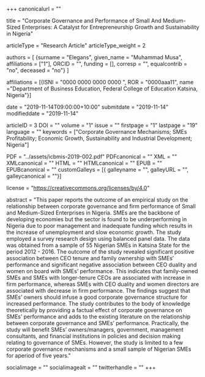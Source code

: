 +++
canonicalurl = ""

title = "Corporate Governance and Performance of Small And Medium-Sized Enterprises: A Catalyst for Entrepreneurship Growth and Sustainability in Nigeria"

articleType = "Research Article"
articleType_weight = 2

authors = [
  {surname = "Elegans",  given_name = "Muhammad Musa",  affiliations = ["1"],  ORCID = "", funding = [], corresp = "", equalcontrib = "no", deceased = "no"}
]

affiliations = [{ISNI = "0000 0000 0000 0000 ", ROR = "0000aaa11", name ="Department of Business Education, Federal College of Education Katsina, Nigeria"}]

date = "2019-11-14T09:00:00+10:00"
submitdate = "2019-11-14"
modifieddate = "2019-11-14"

articleID = 3
DOI = ""
volume = "1"
issue = ""
firstpage = "1"
lastpage = "19"
language = ""
keywords = ["Corporate Governance Mechanisms; SMEs Profitability; Economic Growth, Sustainability and Industrial Development; Nigeria"]


PDF = "../assets/icbmis-2019-002.pdf"
PDFcanonical = ""
XML = ""
XMLcanonical = ""
HTML = ""
HTMLcanonical = ""
EPUB = ""
EPUBcanonical = ""
customGalleys = [{ galleyname = "", galleyURL = "", galleycanonical = ""}]

license = "https://creativecommons.org/licenses/by/4.0"

abstract = "This paper reports the outcome of an empirical study on the relationship between corporate governance and firm performance of Small and Medium-Sized Enterprises in Nigeria. SMEs are the backbone of developing economies but the sector is found to be underperforming in Nigeria due to poor management and inadequate funding which results in the increase of unemployment and slow economic growth. The study employed a survey research design using balanced panel data. The data was obtained from a sample of 55 Nigerian SMEs in Katsina State for the period 2012 - 2016. The outcome of the study revealed significant positive association between CEO tenure and family ownership with SMEs’ performance and significant negative association between CEO duality and women on board with SMEs’ performance. This indicates that family-owned SMEs and SMEs with longer-tenure CEOs are associated with increase in firm performance, whereas SMEs with CEO duality and women directors are associated with decrease in firm performance. The findings suggest that SMEs’ owners should infuse a good corporate governance structure for increased performance. The study contributes to the body of knowledge theoretically by providing a factual effect of corporate governance on SMEs’ performance and adds to the existing literature on the relationship between corporate governance and SMEs’ performance. Practically, the study will benefit SMEs’ owners/managers, government, management consultants, and financial institutions in policies and decision making relating to governance of SMEs. However, the study is limited to a few corporate governance mechanisms and a small sample of Nigerian SMEs for aperiod of five years."


socialimage = ""
socialimagealt = ""
twitterhandle = ""
+++

